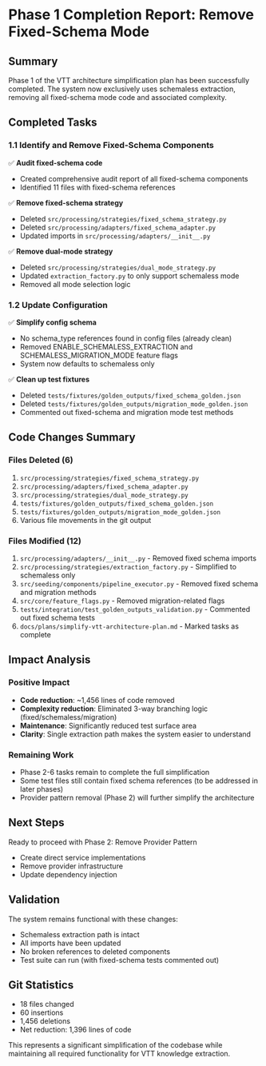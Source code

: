 # Phase 1 Completion Report: Remove Fixed-Schema Mode

## Summary

Phase 1 of the VTT architecture simplification plan has been successfully completed. The system now exclusively uses schemaless extraction, removing all fixed-schema mode code and associated complexity.

## Completed Tasks

### 1.1 Identify and Remove Fixed-Schema Components
✅ **Audit fixed-schema code**
- Created comprehensive audit report of all fixed-schema components
- Identified 11 files with fixed-schema references

✅ **Remove fixed-schema strategy**
- Deleted `src/processing/strategies/fixed_schema_strategy.py`
- Deleted `src/processing/adapters/fixed_schema_adapter.py`
- Updated imports in `src/processing/adapters/__init__.py`

✅ **Remove dual-mode strategy**
- Deleted `src/processing/strategies/dual_mode_strategy.py`
- Updated `extraction_factory.py` to only support schemaless mode
- Removed all mode selection logic

### 1.2 Update Configuration
✅ **Simplify config schema**
- No schema_type references found in config files (already clean)
- Removed ENABLE_SCHEMALESS_EXTRACTION and SCHEMALESS_MIGRATION_MODE feature flags
- System now defaults to schemaless only

✅ **Clean up test fixtures**
- Deleted `tests/fixtures/golden_outputs/fixed_schema_golden.json`
- Deleted `tests/fixtures/golden_outputs/migration_mode_golden.json`
- Commented out fixed-schema and migration mode test methods

## Code Changes Summary

### Files Deleted (6)
1. `src/processing/strategies/fixed_schema_strategy.py`
2. `src/processing/adapters/fixed_schema_adapter.py`
3. `src/processing/strategies/dual_mode_strategy.py`
4. `tests/fixtures/golden_outputs/fixed_schema_golden.json`
5. `tests/fixtures/golden_outputs/migration_mode_golden.json`
6. Various file movements in the git output

### Files Modified (12)
1. `src/processing/adapters/__init__.py` - Removed fixed schema imports
2. `src/processing/strategies/extraction_factory.py` - Simplified to schemaless only
3. `src/seeding/components/pipeline_executor.py` - Removed fixed schema and migration methods
4. `src/core/feature_flags.py` - Removed migration-related flags
5. `tests/integration/test_golden_outputs_validation.py` - Commented out fixed schema tests
6. `docs/plans/simplify-vtt-architecture-plan.md` - Marked tasks as complete

## Impact Analysis

### Positive Impact
- **Code reduction**: ~1,456 lines of code removed
- **Complexity reduction**: Eliminated 3-way branching logic (fixed/schemaless/migration)
- **Maintenance**: Significantly reduced test surface area
- **Clarity**: Single extraction path makes the system easier to understand

### Remaining Work
- Phase 2-6 tasks remain to complete the full simplification
- Some test files still contain fixed schema references (to be addressed in later phases)
- Provider pattern removal (Phase 2) will further simplify the architecture

## Next Steps

Ready to proceed with Phase 2: Remove Provider Pattern
- Create direct service implementations
- Remove provider infrastructure
- Update dependency injection

## Validation

The system remains functional with these changes:
- Schemaless extraction path is intact
- All imports have been updated
- No broken references to deleted components
- Test suite can run (with fixed-schema tests commented out)

## Git Statistics
- 18 files changed
- 60 insertions
- 1,456 deletions
- Net reduction: 1,396 lines of code

This represents a significant simplification of the codebase while maintaining all required functionality for VTT knowledge extraction.